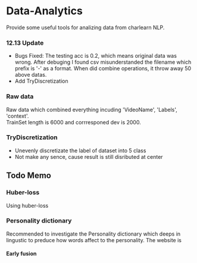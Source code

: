 # Data-Analytics
Provide some useful tools for analizing data from charlearn NLP.

### 12.13 Update
- Bugs Fixed: The testing acc is 0.2, which means original data was wrong. After debuging I found csv misunderstanded the filename which prefix is '-' as a format. When did combine operations, it throw away 50 above datas.
- Add TryDiscretization

### Raw data
Raw data which combined everything incuding 'VideoName', 'Labels', 'context'.  
TrainSet length is 6000 and corrresponed dev is 2000.

### TryDiscretization
- Unevenly discretizate the label of dataset into 5 class
- Not make any sence, cause result is still disributed at center
  
  
Todo Memo
---

### Huber-loss
Using huber-loss

### Personality dictionary
Recommended to investigate the Personality dictionary which deeps in lingustic to preduce how words affect to the personality.
The website is 

#### Early fusion

